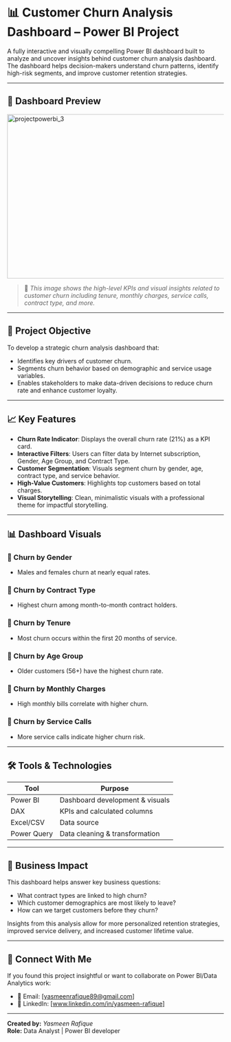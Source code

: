 # 📊 Customer Churn Analysis Dashboard – Power BI Project

A fully interactive and visually compelling Power BI dashboard built to analyze and uncover insights behind customer churn analysis dashboard. The dashboard helps decision-makers understand churn patterns, identify high-risk segments, and improve customer retention strategies.

---

## 📸 Dashboard Preview

<img width="712" height="381" alt="projectpowerbi_3" src="https://github.com/user-attachments/assets/0e6b15c2-456e-4084-8f17-e5f6fce81026" />


> 📌 *This image shows the high-level KPIs and visual insights related to customer churn including tenure, monthly charges, service calls, contract type, and more.*

---

## 📌 Project Objective

To develop a strategic churn analysis dashboard that:

- Identifies key drivers of customer churn.
- Segments churn behavior based on demographic and service usage variables.
- Enables stakeholders to make data-driven decisions to reduce churn rate and enhance customer loyalty.

---

## 📈 Key Features

- **Churn Rate Indicator**: Displays the overall churn rate (21%) as a KPI card.
- **Interactive Filters**: Users can filter data by Internet subscription, Gender, Age Group, and Contract Type.
- **Customer Segmentation**: Visuals segment churn by gender, age, contract type, and service behavior.
- **High-Value Customers**: Highlights top customers based on total charges.
- **Visual Storytelling**: Clean, minimalistic visuals with a professional theme for impactful storytelling.

---

## 📊 Dashboard Visuals

### 🔹 Churn by Gender
- Males and females churn at nearly equal rates.

### 🔹 Churn by Contract Type
- Highest churn among month-to-month contract holders.

### 🔹 Churn by Tenure
- Most churn occurs within the first 20 months of service.

### 🔹 Churn by Age Group
- Older customers (56+) have the highest churn rate.

### 🔹 Churn by Monthly Charges
- High monthly bills correlate with higher churn.

### 🔹 Churn by Service Calls
- More service calls indicate higher churn risk.

---

## 🛠 Tools & Technologies

| Tool        | Purpose                          |
|-------------|----------------------------------|
| Power BI    | Dashboard development & visuals  |
| DAX         | KPIs and calculated columns      |
| Excel/CSV   | Data source                      |
| Power Query | Data cleaning & transformation   |

---

## 📌 Business Impact

This dashboard helps answer key business questions:

- What contract types are linked to high churn?
- Which customer demographics are most likely to leave?
- How can we target customers before they churn?

Insights from this analysis allow for more personalized retention strategies, improved service delivery, and increased customer lifetime value.

---


## 📣 Connect With Me

If you found this project insightful or want to collaborate on Power BI/Data Analytics work:

- 📧 Email: [yasmeenrafique89@gmail.com]  
- 💼 LinkedIn: [www.linkedin.com/in/yasmeen-rafique]  

---

**Created by:** *Yasmeen Rafique*  
**Role:**  Data Analyst | Power BI developer
